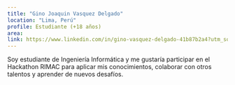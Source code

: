 ```yaml
---
title: "Gino Joaquin Vasquez Delgado"
location: "Lima, Perú"
profile: Estudiante (+18 años)
area: 
link: https://www.linkedin.com/in/gino-vasquez-delgado-41b87b2a4?utm_source=share&utm_campaign=share_via&utm_content=profile&utm_medium=ios_app
---
```


Soy estudiante de Ingeniería Informática y me gustaría participar en el Hackathon RIMAC para aplicar mis conocimientos, colaborar con otros talentos y aprender de nuevos desafíos.